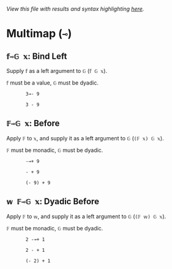 *View this file with results and syntax highlighting [here](https://mlochbaum.github.io/BQN/help/before_bind.html).*

# Multimap (`⊸`)
    
## `𝕗⊸𝔾 𝕩`: Bind Left
    
Supply `𝕗` as a left argument to `𝔾` (`𝕗 𝔾 𝕩`).
    
`𝕗` must be a value, `𝔾` must be dyadic.
    
           3⊸- 9

           3 - 9

    
    
## `𝔽⊸𝔾 𝕩`: Before
    
Apply `𝔽` to `𝕩`, and supply it as a left argument to `𝔾` (`(𝔽 𝕩) 𝔾 𝕩`). 
    
`𝔽` must be monadic, `𝔾` must be dyadic.
    
           -⊸+ 9

           - + 9

           (- 9) + 9

    
    
## `𝕨 𝔽⊸𝔾 𝕩`: Dyadic Before
    
Apply `𝔽` to `𝕨`, and supply it as a left argument to `𝔾` (`(𝔽 𝕨) 𝔾 𝕩`).
    
`𝔽` must be monadic, `𝔾` must be dyadic.
    
           2 -⊸+ 1

           2 - + 1

           (- 2) + 1

    
